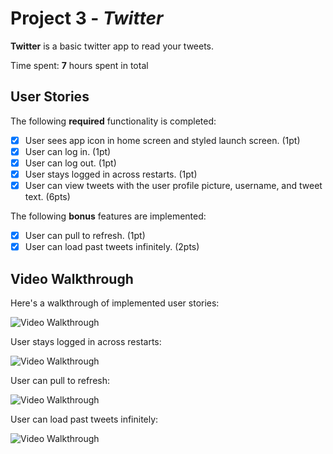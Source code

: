 # Project 3 - *Twitter*

**Twitter** is a basic twitter app to read your tweets.

Time spent: **7** hours spent in total

## User Stories

The following **required** functionality is completed:

- [x] User sees app icon in home screen and styled launch screen. (1pt)
- [x] User can log in. (1pt)
- [x] User can log out. (1pt)
- [x] User stays logged in across restarts. (1pt)
- [x] User can view tweets with the user profile picture, username, and tweet text. (6pts)

The following **bonus** features are implemented:

- [x] User can pull to refresh. (1pt)
- [x] User can load past tweets infinitely. (2pts)

## Video Walkthrough

Here's a walkthrough of implemented user stories:

<img src='https://i.imgur.com/23JSLLt.gif' title='Video Walkthrough' width='' alt='Video Walkthrough' />

User stays logged in across restarts:

<img src='https://i.imgur.com/MERauob.gif' title='Video Walkthrough' width='' alt='Video Walkthrough' />

User can pull to refresh:

<img src='https://i.imgur.com/orDI6Te.gif' title='Video Walkthrough' width='' alt='Video Walkthrough' />

User can load past tweets infinitely:

<img src='https://i.imgur.com/2uUgptP.gif' title='Video Walkthrough' width='' alt='Video Walkthrough' />
